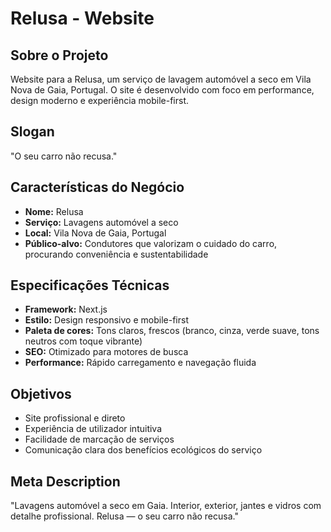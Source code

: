# Relusa - Website

## Sobre o Projeto
Website para a Relusa, um serviço de lavagem automóvel a seco em Vila Nova de Gaia, Portugal. O site é desenvolvido com foco em performance, design moderno e experiência mobile-first.

## Slogan
"O seu carro não recusa."

## Características do Negócio
- **Nome:** Relusa
- **Serviço:** Lavagens automóvel a seco
- **Local:** Vila Nova de Gaia, Portugal
- **Público-alvo:** Condutores que valorizam o cuidado do carro, procurando conveniência e sustentabilidade

## Especificações Técnicas
- **Framework:** Next.js
- **Estilo:** Design responsivo e mobile-first
- **Paleta de cores:** Tons claros, frescos (branco, cinza, verde suave, tons neutros com toque vibrante)
- **SEO:** Otimizado para motores de busca
- **Performance:** Rápido carregamento e navegação fluida

## Objetivos
- Site profissional e direto
- Experiência de utilizador intuitiva
- Facilidade de marcação de serviços
- Comunicação clara dos benefícios ecológicos do serviço

## Meta Description
"Lavagens automóvel a seco em Gaia. Interior, exterior, jantes e vidros com detalhe profissional. Relusa — o seu carro não recusa." 
